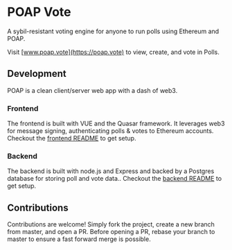 # POAP Vote

A sybil-resistant voting engine for anyone to run polls using Ethereum and POAP.

Visit [www.poap.vote](https://poap.vote) to view, create, and vote in Polls.

## Development

POAP is a clean client/server web app with a dash of web3.

### Frontend

The frontend is built with VUE and the Quasar framework. It leverages web3 for message signing, authenticating polls & votes to Ethereum accounts. Checkout the [frontend README](frontend/README.md) to get setup.

### Backend

The backend is built with node.js and Express and backed by a Postgres database for storing poll and vote data.. Checkout the [backend README](backend/README.md) to get setup.

## Contributions

Contributions are welcome! Simply fork the project, create a new branch from master, and open a PR. Before opening a PR, rebase your branch to master to ensure a fast forward merge is possible.

